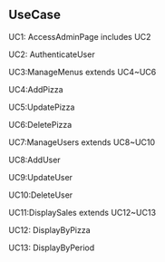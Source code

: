 ## UseCase

UC1: AccessAdminPage includes UC2

UC2: AuthenticateUser

UC3:ManageMenus extends UC4~UC6

UC4:AddPizza

UC5:UpdatePizza

UC6:DeletePizza

UC7:ManageUsers extends UC8~UC10

UC8:AddUser

UC9:UpdateUser

UC10:DeleteUser

UC11:DisplaySales extends UC12~UC13

UC12: DisplayByPizza

UC13: DisplayByPeriod
